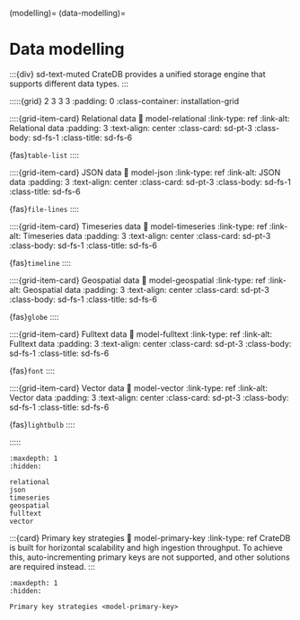(modelling)=
(data-modelling)=
# Data modelling

:::{div} sd-text-muted
CrateDB provides a unified storage engine that supports different data types.
:::

:::::{grid} 2 3 3 3
:padding: 0
:class-container: installation-grid

::::{grid-item-card} Relational data
:link: model-relational
:link-type: ref
:link-alt: Relational data
:padding: 3
:text-align: center
:class-card: sd-pt-3
:class-body: sd-fs-1
:class-title: sd-fs-6

{fas}`table-list`
::::

::::{grid-item-card} JSON data
:link: model-json
:link-type: ref
:link-alt: JSON data
:padding: 3
:text-align: center
:class-card: sd-pt-3
:class-body: sd-fs-1
:class-title: sd-fs-6

{fas}`file-lines`
::::

::::{grid-item-card} Timeseries data
:link: model-timeseries
:link-type: ref
:link-alt: Timeseries data
:padding: 3
:text-align: center
:class-card: sd-pt-3
:class-body: sd-fs-1
:class-title: sd-fs-6

{fas}`timeline`
::::

::::{grid-item-card} Geospatial data
:link: model-geospatial
:link-type: ref
:link-alt: Geospatial data
:padding: 3
:text-align: center
:class-card: sd-pt-3
:class-body: sd-fs-1
:class-title: sd-fs-6

{fas}`globe`
::::

::::{grid-item-card} Fulltext data
:link: model-fulltext
:link-type: ref
:link-alt: Fulltext data
:padding: 3
:text-align: center
:class-card: sd-pt-3
:class-body: sd-fs-1
:class-title: sd-fs-6

{fas}`font`
::::

::::{grid-item-card} Vector data
:link: model-vector
:link-type: ref
:link-alt: Vector data
:padding: 3
:text-align: center
:class-card: sd-pt-3
:class-body: sd-fs-1
:class-title: sd-fs-6

{fas}`lightbulb`
::::

:::::


```{toctree}
:maxdepth: 1
:hidden:

relational
json
timeseries
geospatial
fulltext
vector
```


:::{card} Primary key strategies
:link: model-primary-key
:link-type: ref
CrateDB is built for horizontal scalability and high ingestion throughput.
To achieve this, auto-incrementing primary keys are not supported, and other
solutions are required instead.
:::

```{toctree}
:maxdepth: 1
:hidden:

Primary key strategies <model-primary-key>
```
